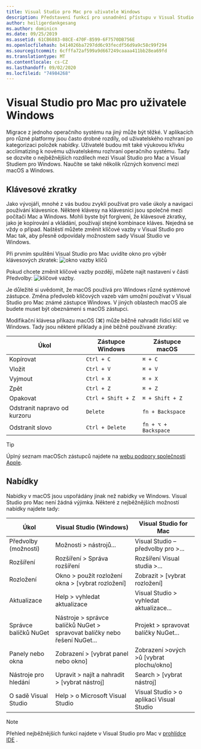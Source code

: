 ```yaml
---
title: Visual Studio pro Mac pro uživatele Windows
description: Představení funkcí pro usnadnění přístupu v Visual Studio pro Mac a jak je možné je povolit.
author: heiligerdankgesang
ms.author: dominicn
ms.date: 09/25/2019
ms.assetid: 61CB6883-08CE-470F-8599-6F7570DB756E
ms.openlocfilehash: b414026ba7297dd6c93fecdf56d9a9c58c99f294
ms.sourcegitcommit: 6cfffa72af599a9d667249caaaa411bb28ea69fd
ms.translationtype: MT
ms.contentlocale: cs-CZ
ms.lasthandoff: 09/02/2020
ms.locfileid: "74984268"
---
```

# <a name="visual-studio-for-mac-for-windows-users"></a>Visual Studio pro Mac pro uživatele Windows

Migrace z jednoho operačního systému na jiný může být těžké. V aplikacích pro různé platformy jsou často drobné rozdíly, od uživatelského rozhraní po kategorizaci položek nabídky. Uživatelé budou mít také výukovou křivku acclimatizing k novému uživatelskému rozhraní operačního systému. Tady se dozvíte o nejběžnějších rozdílech mezi Visual Studio pro Mac a Visual Studiem pro Windows. Naučíte se také několik různých konvencí mezi macOS a Windows.

## <a name="keyboard-shortcuts"></a>Klávesové zkratky

Jako vývojáři, mnohé z vás budou zvyklí používat pro vaše úkoly a navigaci používání klávesnice. Některé klávesy na klávesnici jsou společné mezi počítači Mac a Windows. Mohli byste být forgiveni, že klávesové zkratky, jako je kopírování a vkládání, používají stejné kombinace kláves. Nejedná se vždy o případ. Naštěstí můžete změnit klíčové vazby v Visual Studio pro Mac tak, aby přesně odpovídaly možnostem sady Visual Studio ve Windows.

Při prvním spuštění Visual Studio pro Mac uvidíte okno pro výběr klávesových zkratek: ![ okno vazby klíčů](media/ide-tour-2019-keyboard-shortcut.png)

Pokud chcete změnit klíčové vazby později, můžete najít nastavení v části Předvolby: ![ klíčové vazby.](media/customizing-the-ide-image10a.png)

Je důležité si uvědomit, že macOS používá pro Windows různé systémové zástupce. Změna předvoleb klíčových vazeb vám umožní používat v Visual Studio pro Mac známé zástupce Windows. V jiných oblastech macOS ale budete muset být obeznámeni s macOS zástupci.

Modifikační klávesa příkazu macOS (⌘) může běžně nahradit řídicí klíč ve Windows. Tady jsou některé příklady a jiné běžně používané zkratky:

|Úkol                   |Zástupce Windows         |Zástupce macOS      |
|-----------------------|-------------------------|--------------------|
|Kopírovat                   |`Ctrl + C`               |`⌘ + C`             |
|Vložit                  |`Ctrl + V`               |`⌘ + V`             |
|Vyjmout                    |`Ctrl + X`               |`⌘ + X`             |
|Zpět                   |`Ctrl + Z`               |`⌘ + Z`             |
|Opakovat                   |`Ctrl + Shift + Z`       |`⌘ + Shift + Z`     |
|Odstranit napravo od kurzoru |`Delete`                 |`fn + Backspace`    |
|Odstranit slovo            |`Ctrl + Delete`          |`fn + ⌥ + Backspace`|

> [!TIP]
> Úplný seznam macOSch zástupců najdete na [webu podpory společnosti Apple](https://support.apple.com/en-us/HT201236).

## <a name="menus"></a>Nabídky

Nabídky v macOS jsou uspořádány jinak než nabídky ve Windows. Visual Studio pro Mac není žádná výjimka. Některé z nejběžnějších možností nabídky najdete tady:

|Úkol                   |Visual Studio (Windows)                                              |Visual Studio for Mac                |
|-----------------------|---------------------------------------------------------------------|-------------------------------------|
|Předvolby (možnosti)  |Možnosti > nástrojů...                                                   |Visual Studio – předvolby pro >...       |
|Rozšíření             |Rozšíření > Správa rozšíření                                       |Rozšíření Visual studia >...        |
|Rozložení                |Okno > použít rozložení okna > [vybrat rozložení]                       |Zobrazit > [vybrat rozložení]               |
|Aktualizace                |Help > vyhledat aktualizace                                             |Visual Studio > vyhledat aktualizace... |
|Správce balíčků NuGet  |Nástroje > správce balíčků NuGet > spravovat balíčky nebo řešení NuGet... |Projekt > spravovat balíčky NuGet...   |
|Panely nebo okna         |Zobrazení > [vybrat panel nebo okno]                                         |Zobrazení >ových >ů [vybrat plochu/okno]  |
|Nástroje pro hledání             |Upravit > najít a nahradit > [vybrat nástroj]                              |Search > [vybrat nástroj]               |
|O sadě Visual Studio    |Help > o Microsoft Visual Studio                                 |Visual Studio > o aplikaci Visual Studio  

> [!NOTE]
> Přehled nejběžnějších funkcí najdete v Visual Studio pro Mac v [prohlídce IDE](ide-tour.md) .